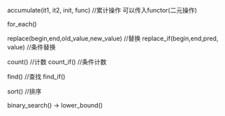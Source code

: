 accumulate(it1, it2, init, func)        //累计操作 可以传入functor(二元操作)

for_each()

replace(begin,end,old_value,new_value)  //替换
replace_if(begin,end,pred, value)       //条件替换

count()     //计数
count_if()  //条件计数

find()      //查找
find_if()

sort()      //排序

binary_search() -> lower_bound()
